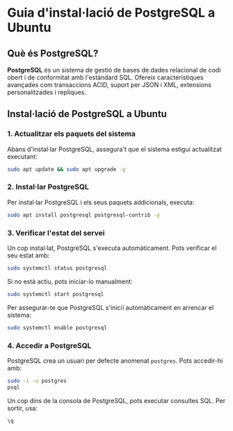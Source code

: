 # Guia d'instal·lació de PostgreSQL a Ubuntu

## Què és PostgreSQL?
**PostgreSQL** és un sistema de gestió de bases de dades relacional de codi obert i de conformitat amb l'estàndard SQL. Ofereix característiques avançades com transaccions ACID, suport per JSON i XML, extensions personalitzades i repliques.
  
## Instal·lació de PostgreSQL a Ubuntu

### 1. Actualitzar els paquets del sistema
Abans d'instal·lar PostgreSQL, assegura't que el sistema estigui actualitzat executant:

```sh
sudo apt update && sudo apt upgrade -y
```

### 2. Instal·lar PostgreSQL
Per instal·lar PostgreSQL i els seus paquets addicionals, executa:

```sh
sudo apt install postgresql postgresql-contrib -y
```

### 3. Verificar l'estat del servei
Un cop instal·lat, PostgreSQL s'executa automàticament. Pots verificar el seu estat amb:

```sh
sudo systemctl status postgresql
```

Si no està actiu, pots iniciar-lo manualment:

```sh
sudo systemctl start postgresql
```

Per assegurar-te que PostgreSQL s'iniciï automàticament en arrencar el sistema:

```sh
sudo systemctl enable postgresql
```

### 4. Accedir a PostgreSQL
PostgreSQL crea un usuari per defecte anomenat `postgres`. Pots accedir-hi amb:

```sh
sudo -i -u postgres
psql
```

Un cop dins de la consola de PostgreSQL, pots executar consultes SQL. Per sortir, usa:

```sql
\q
```

